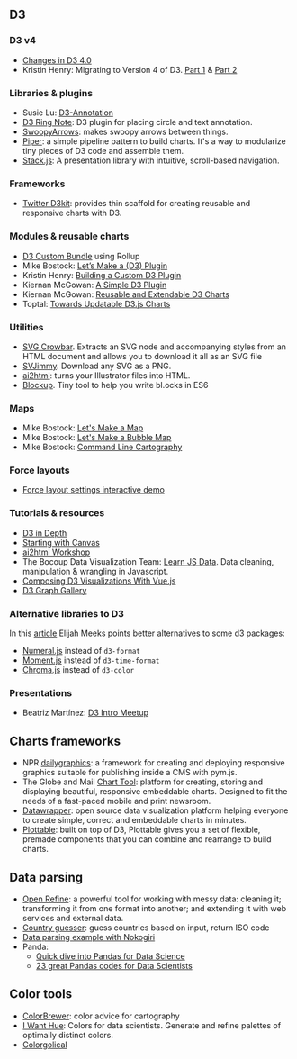 ## D3

### D3 v4
- [Changes in D3 4.0](https://github.com/d3/d3/blob/master/CHANGES.md)
- Kristin Henry: Migrating to Version 4 of D3. [Part 1](https://medium.com/state-of-analytics/migrating-to-version-4-of-d3-part1-6a5e83ce8e31#.ok3uj3jh6) & [Part 2](https://medium.com/@KristinHenry/migrating-to-version-4-of-d3-part-2-modules-packages-and-plugins-b70427552fe4#.7aj6p7d5i)

### Libraries & plugins
- Susie Lu: [D3-Annotation](http://d3-annotation.susielu.com/)
- [D3 Ring Note](https://github.com/armollica/d3-ring-note): D3 plugin for placing circle and text annotation.
- [SwoopyArrows](https://github.com/bizweekgraphics/swoopyarrows): makes swoopy arrows between things.
- [Piper](https://github.com/biovisualize/piper.js): a simple pipeline pattern to build charts. It's a way to modularize tiny pieces of D3 code and assemble them.
- [Stack.js](https://github.com/mbostock/stack): A presentation library with intuitive, scroll-based navigation.

### Frameworks
- [Twitter D3kit](https://github.com/twitter/d3kit): provides thin scaffold for creating reusable and responsive charts with D3. 

### Modules & reusable charts
- [D3 Custom Bundle](https://bl.ocks.org/mbostock/bb09af4c39c79cffcde4) using Rollup 
- Mike Bostock: [Let’s Make a (D3) Plugin](https://bost.ocks.org/mike/d3-plugin/)
- Kristin Henry: [Building a Custom D3 Plugin](https://github.com/KristinHenry/learning-d3.v4/tree/master/tutorial-start-with-plugin-src)
- Kiernan McGowan: [A Simple D3 Plugin](https://537.io/a-simple-d3-plugin/)
- Kiernan McGowan: [Reusable and Extendable D3 Charts](https://537.io/reusable-and-extendable-d3-charts/)
- Toptal: [Towards Updatable D3.js Charts](https://www.toptal.com/d3-js/towards-reusable-d3-js-charts)

### Utilities
- [SVG Crowbar](https://github.com/NYTimes/svg-crowbar). Extracts an SVG node and accompanying styles from an HTML document and allows you to download it all as an SVG file
- [SVJimmy](https://mbostock.github.io/svjimmy/). Download any SVG as a PNG.
- [ai2html](http://ai2html.org/): turns your Illustrator files into HTML.
- [Blockup](https://github.com/gabrielflorit/blockup). Tiny tool to help you write bl.ocks in ES6

### Maps
- Mike Bostock: [Let's Make a Map](https://bost.ocks.org/mike/map/)
- Mike Bostock: [Let's Make a Bubble Map](https://bost.ocks.org/mike/bubble-map/)
- Mike Bostock: [Command Line Cartography](https://medium.com/@mbostock/command-line-cartography-part-1-897aa8f8ca2c#.xa47olhrg)

### Force layouts
- [Force layout settings interactive demo](https://bl.ocks.org/steveharoz/8c3e2524079a8c440df60c1ab72b5d03)

### Tutorials & resources
- [D3 in Depth](http://d3indepth.com/)
- [Starting with Canvas](https://www.visualcinnamon.com/2015/11/learnings-from-a-d3-js-addict-on-starting-with-canvas.html)
- [ai2html Workshop](https://github.com/LuisSevillano/ai2html-workshop)
- The Bocoup Data Visualization Team: [Learn JS Data](http://learnjsdata.com/index.html). Data cleaning, manipulation & wrangling in Javascript.
- [Composing D3 Visualizations With Vue.js](https://medium.com/tyrone-tudehope/composing-d3-visualizations-with-vue-js-c65084ccb686)
- [D3 Graph Gallery](https://www.d3-graph-gallery.com/)

### Alternative libraries to D3

In this [article](https://medium.com/@Elijah_Meeks/d3-is-not-a-data-visualization-library-67ba549e8520) Elijah Meeks points better alternatives to some d3 packages:

- [Numeral.js](http://numeraljs.com/) instead of `d3-format`
- [Moment.js](http://momentjs.com/) instead of `d3-time-format`
- [Chroma.js](http://gka.github.io/chroma.js/) instead of `d3-color`

### Presentations
- Beatriz Martínez: [D3 Intro Meetup](https://github.com/maritrinez/intro_d3_meetup/blob/master/d3_intro_meetup.pdf)


## Charts frameworks
- NPR [dailygraphics](https://github.com/nprapps/dailygraphics): a framework for creating and deploying responsive graphics suitable for publishing inside a CMS with pym.js.
- The Globe and Mail [Chart Tool](https://github.com/globeandmail/chart-tool): platform for creating, storing and displaying beautiful, responsive embeddable charts. Designed to fit the needs of a fast-paced mobile and print newsroom.
- [Datawrapper](https://github.com/datawrapper/datawrapper): open source data visualization platform helping everyone to create simple, correct and embeddable charts in minutes.
- [Plottable](http://plottablejs.org/): built on top of D3, Plottable gives you a set of flexible, premade components that you can combine and rearrange to build charts.

## Data parsing
- [Open Refine](http://openrefine.org/): a powerful tool for working with messy data: cleaning it; transforming it from one format into another; and extending it with web services and external data.
- [Country guesser](https://countries.zeto.io/): guess countries based on input, return ISO code
- [Data parsing example with Nokogiri](https://github.com/civio/boe/tree/master/greencards)
- Panda:
  - [Quick dive into Pandas for Data Science](https://towardsdatascience.com/quick-dive-into-pandas-for-data-science-cc1c1a80d9c4)
  - [23 great Pandas codes for Data Scientists](https://towardsdatascience.com/23-great-pandas-codes-for-data-scientists-cca5ed9d8a38)

## Color tools
- [ColorBrewer](http://colorbrewer2.org/): color advice for cartography
- [I Want Hue](http://tools.medialab.sciences-po.fr/iwanthue/): Colors for data scientists. Generate and refine palettes of optimally distinct colors.
- [Colorgolical](http://vrl.cs.brown.edu/color)

